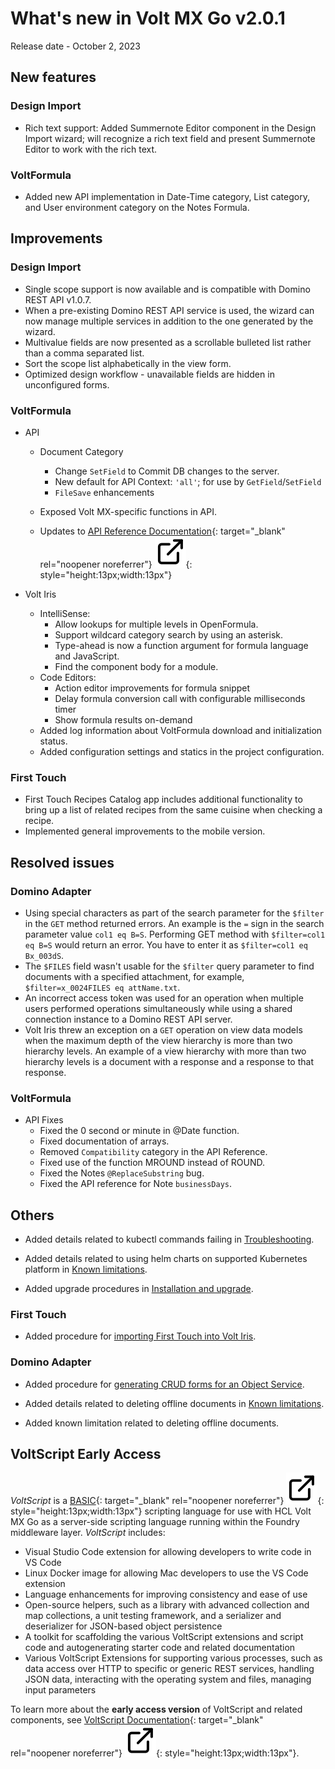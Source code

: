 # What's new in Volt MX Go v2.0.1

Release date - October 2, 2023

## New features

### Design Import

- Rich text support: Added Summernote Editor component in the Design Import wizard; will recognize a rich text field and present Summernote Editor to work with the rich text.

### VoltFormula

- Added new API implementation in Date-Time category, List category,
and User environment category on the Notes Formula.

## Improvements

### Design Import

- Single scope support is now available and is compatible with Domino REST API v1.0.7.
- When a pre-existing Domino REST API service is used, the wizard can now manage multiple services in addition to the one generated by the wizard.
- Multivalue fields are now presented as a scrollable bulleted list rather than a comma separated list.
- Sort the scope list alphabetically in the view form.
- Optimized design workflow - unavailable fields are hidden in unconfigured forms.

### VoltFormula

- API
    - Document Category
        - Change `SetField` to Commit DB changes to the server.
        - New default for API Context: `'all'`; for use by `GetField`/`SetField`
        - `FileSave` enhancements
    - Exposed Volt MX-specific functions in API.
    
    - Updates to [API Reference Documentation](../javadoc/index.html "Link opens a new tab"){: target="_blank" rel="noopener noreferrer"}&nbsp;![link image](../assets/images/external-link.svg){: style="height:13px;width:13px"}

- Volt Iris
    - IntelliSense:
        - Allow lookups for multiple levels in OpenFormula.
        - Support wildcard category search by using an asterisk.
        - Type-ahead is now a function argument for formula language and JavaScript.
        - Find the component body for a module.
    - Code Editors:
        - Action editor improvements for formula snippet
        - Delay formula conversion call with configurable milliseconds timer
        - Show formula results on-demand
    - Added log information about VoltFormula download and initialization status.
    - Added configuration settings and statics in the project configuration.
  
### First Touch

- First Touch Recipes Catalog app includes additional functionality to bring up a list of related recipes from the same cuisine when checking a recipe.
- Implemented general improvements to the mobile version.

## Resolved issues

### Domino Adapter

- Using special characters as part of the search parameter for the `$filter` in the `GET` method returned errors. An example is the `=` sign in the search parameter value `col1 eq B=S`. Performing GET method with `$filter=col1 eq B=S` would return an error. You have to enter it as `$filter=col1 eq Bx_003dS`.
- The `$FILES` field wasn't usable for the `$filter` query parameter to find documents with a specified attachment, for example, `$filter=x_0024FILES eq attName.txt`. 
- An incorrect access token was used for an operation when multiple users performed operations simultaneously while using a shared connection instance to a Domino REST API server.  
- Volt Iris threw an exception on a `GET` operation on view data models when the maximum depth of the view hierarchy is more than two hierarchy levels. An example of a view hierarchy with more than two hierarchy levels is a document with a response and a response to that response.

### VoltFormula

- API Fixes
    - Fixed the 0 second or minute in @Date function.
    - Fixed documentation of arrays.
    - Removed `Compatibility` category in the API Reference.
    - Fixed use of the function MROUND instead of ROUND.
    - Fixed the Notes `@ReplaceSubstring` bug.
    - Fixed the API reference for Note `businessDays`.

## Others

- Added details related to kubectl commands failing in [Troubleshooting](../references/troubleshoot.md).

- Added details related to using helm charts on supported Kubernetes platform in [Known limitations](../references/knownlimitation.md).

- Added upgrade procedures in [Installation and upgrade](../tutorials/installupgrade/index.md). 

### First Touch

- Added procedure for [importing First Touch into Volt Iris](../howto/firsttouch/importft.md).

### Domino Adapter

- Added procedure for [generating CRUD forms for an Object Service](../howto/operation/codegen.md).

- Added details related to deleting offline documents in [Known limitations](../references/knownlimitation.md).

- Added known limitation related to deleting offline documents.

## VoltScript Early Access

*VoltScript* is a [BASIC](https://en.wikipedia.org/wiki/BASIC "Link opens a new tab"){: target="_blank" rel="noopener noreferrer"}&nbsp;![link image](../assets/images/external-link.svg){: style="height:13px;width:13px"} scripting language for use with HCL Volt MX Go as a server-side scripting language running within the Foundry middleware layer. *VoltScript* includes:

- Visual Studio Code extension for allowing developers to write code in VS Code
- Linux Docker image for allowing Mac developers to use the VS Code extension
- Language enhancements for improving consistency and ease of use
- Open-source helpers, such as a library with advanced collection and map collections, a unit testing framework, and a serializer and deserializer for JSON-based object persistence
- A toolkit for scaffolding the various VoltScript extensions and script code and autogenerating starter code and related documentation
- Various VoltScript Extensions for supporting various processes, such as data access over HTTP to specific or generic REST services, handling JSON data, interacting with the operating system and files, managing input parameters

To learn more about the **early access version** of VoltScript and related components, see [VoltScript Documentation](https://help.hcltechsw.com/docs/voltscript/early-access/index.html "Link opens a new tab"){: target="_blank" rel="noopener noreferrer"}&nbsp;![link image](../assets/images/external-link.svg){: style="height:13px;width:13px"}.
